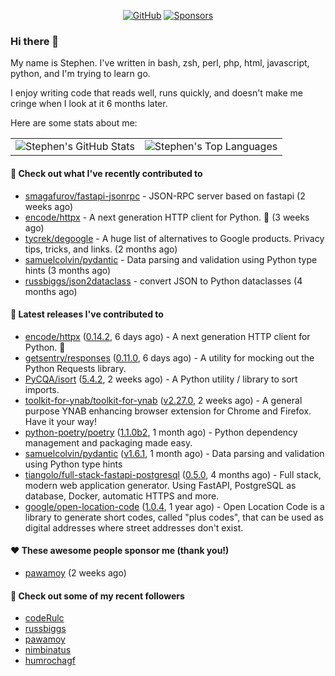 <p align="center">
    <a href="https://github.com/StephenBrown2"><img src="https://img.shields.io/github/followers/StephenBrown2.svg?label=GitHub&style=social" alt="GitHub"></a>
    <a href="https://github.com/sponsors/StephenBrown2"><img src="https://img.shields.io/badge/Sponsors--_.svg?style=social&logo=github&logoColor=EA4AAA" alt="Sponsors"></a>
</p>

### Hi there 👋

My name is Stephen. I've written in bash, zsh, perl, php, html, javascript, python, and I'm trying to learn go.

I enjoy writing code that reads well, runs quickly, and doesn't make me cringe when I look at it 6 months later.

Here are some stats about me:

|     |     |
| --- | --- |
| ![Stephen's GitHub Stats](https://github-readme-stats.vercel.app/api?username=StephenBrown2&show_icons=true&count_private=true) | ![Stephen's Top Languages](https://github-readme-stats.vercel.app/api/top-langs/?username=StephenBrown2&layout=compact) |

#### 👷 Check out what I've recently contributed to

- [smagafurov/fastapi-jsonrpc](https://github.com/smagafurov/fastapi-jsonrpc) - JSON-RPC server based on fastapi (2 weeks ago)
- [encode/httpx](https://github.com/encode/httpx) - A next generation HTTP client for Python. 🦋 (3 weeks ago)
- [tycrek/degoogle](https://github.com/tycrek/degoogle) - A huge list of alternatives to Google products. Privacy tips, tricks, and links. (2 months ago)
- [samuelcolvin/pydantic](https://github.com/samuelcolvin/pydantic) - Data parsing and validation using Python type hints (3 months ago)
- [russbiggs/json2dataclass](https://github.com/russbiggs/json2dataclass) - convert JSON to Python dataclasses (4 months ago)



#### 🔭 Latest releases I've contributed to

- [encode/httpx](https://github.com/encode/httpx) ([0.14.2](https://github.com/encode/httpx/releases/tag/0.14.2), 6 days ago) - A next generation HTTP client for Python. 🦋
- [getsentry/responses](https://github.com/getsentry/responses) ([0.11.0](https://github.com/getsentry/responses/releases/tag/0.11.0), 6 days ago) - A utility for mocking out the Python Requests library.
- [PyCQA/isort](https://github.com/PyCQA/isort) ([5.4.2](https://github.com/PyCQA/isort/releases/tag/5.4.2), 2 weeks ago) - A Python utility / library to sort imports.
- [toolkit-for-ynab/toolkit-for-ynab](https://github.com/toolkit-for-ynab/toolkit-for-ynab) ([v2.27.0](https://github.com/toolkit-for-ynab/toolkit-for-ynab/releases/tag/v2.27.0), 2 weeks ago) - A general purpose YNAB enhancing browser extension for Chrome and Firefox. Have it your way!
- [python-poetry/poetry](https://github.com/python-poetry/poetry) ([1.1.0b2](https://github.com/python-poetry/poetry/releases/tag/1.1.0b2), 1 month ago) - Python dependency management and packaging made easy.
- [samuelcolvin/pydantic](https://github.com/samuelcolvin/pydantic) ([v1.6.1](https://github.com/samuelcolvin/pydantic/releases/tag/v1.6.1), 1 month ago) - Data parsing and validation using Python type hints
- [tiangolo/full-stack-fastapi-postgresql](https://github.com/tiangolo/full-stack-fastapi-postgresql) ([0.5.0](https://github.com/tiangolo/full-stack-fastapi-postgresql/releases/tag/0.5.0), 4 months ago) - Full stack, modern web application generator. Using FastAPI, PostgreSQL as database, Docker, automatic HTTPS and more.
- [google/open-location-code](https://github.com/google/open-location-code) ([1.0.4](https://github.com/google/open-location-code/releases/tag/1.0.4), 1 year ago) - Open Location Code is a library to generate short codes, called &#34;plus codes&#34;, that can be used as digital addresses where street addresses don&#39;t exist.

#### ❤️ These awesome people sponsor me (thank you!)

- [pawamoy](https://github.com/pawamoy) (2 weeks ago)

#### 👯 Check out some of my recent followers

- [codeRulc](https://github.com/codeRulc)
- [russbiggs](https://github.com/russbiggs)
- [pawamoy](https://github.com/pawamoy)
- [nimbinatus](https://github.com/nimbinatus)
- [humrochagf](https://github.com/humrochagf)


